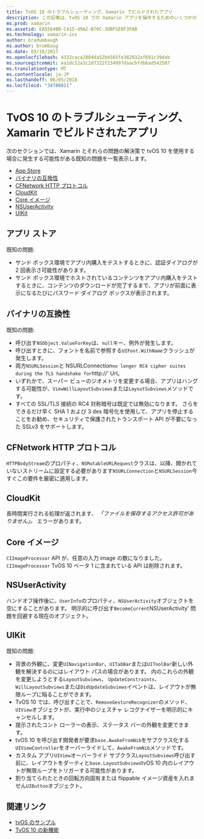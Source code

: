 ```yaml
---
title: TvOS 10 のトラブルシューティング、Xamarin でビルドされたアプリ
description: この記事は、tvOS 10 での Xamarin アプリを操作するためのいくつかのトラブルシューティングのヒントを提供します。 これには、App Store、および関連するバイナリの互換性、CFNetwork HttpProtocol、CloudKit、Core のイメージ、NSUserActivity、UIKit 問題について説明します。
ms.prod: xamarin
ms.assetid: EA5564BB-C415-49A2-B70C-3DBF5E0F3FAB
ms.technology: xamarin-ios
author: bradumbaugh
ms.author: brumbaug
ms.date: 03/16/2017
ms.openlocfilehash: 4332caca2804da52bb565fe382932af691c39dab
ms.sourcegitcommit: ea1dc12a3c2d7322f234997daacbfdb6ad542507
ms.translationtype: MT
ms.contentlocale: ja-JP
ms.lasthandoff: 06/05/2018
ms.locfileid: "34788811"
---
```

# <a name="troubleshooting-tvos-10-apps-built-with-xamarin"></a>TvOS 10 のトラブルシューティング、Xamarin でビルドされたアプリ

次のセクションでは、Xamarin とそれらの問題の解決策で tvOS 10 を使用する場合に発生する可能性がある既知の問題を一覧表示します。

- [App Store](#App-Store)
- [バイナリの互換性](#Binary-Compatibility)
- [CFNetwork HTTP プロトコル](#CFNetwork-HTTP-Protocol)
- [CloudKit](#CloudKit)
- [Core イメージ](#CoreImage)
- [NSUserActivity](#NSUserActivity)
- [UIKit](#UIKit)

<a name="App-Store" />

## <a name="app-store"></a>アプリ ストア

既知の問題:

 - サンド ボックス環境でアプリ内購入をテストするときに、認証ダイアログが 2 回表示さ可能性があります。
 - サンド ボックス環境でホストされているコンテンツをアプリ内購入をテストするときに、コンテンツのダウンロードが完了するまで、アプリが前面に表示になるたびにパスワード ダイアログ ボックスが表示されます。

<a name="Binary-Compatibility" />

## <a name="binary-compatibility"></a>バイナリの互換性

既知の問題:

 - 呼び出す`NSObject.ValueForKey`は、`null`キー、例外が発生します。
 - 呼び出すときに、フォントを名前で参照する`UIFont.WithName`クラッシュが発生します。
 - 両方`NSURLSession`と NSURLConnection` no longer RC4 cipher suites during the TLS handshake for `http://' Url。
 - いずれかで、スーパー ビューのジオメトリを変更する場合、アプリはハングする可能性が、`ViewWillLayoutSubviews`または`LayoutSubviews`メソッドです。
 - すべての SSL/TLS 接続の RC4 対称暗号は既定では無効になります。 さらをできるだけ早く SHA 1 および 3 des 暗号化を使用して、アプリを停止することをお勧め、セキュリティで保護されたトランスポート API が不要になった SSLv3 をサポートします。

<a name="CFNetwork-HTTP-Protocol" />

## <a name="cfnetwork-http-protocol"></a>CFNetwork HTTP プロトコル

`HTTPBodyStream`のプロパティ、`NSMutableURLRequest`クラスは、以降、開かれていないストリームに設定する必要があります`NSURLConnection`と`NSURLSession`今すぐこの要件を厳密に適用します。

<a name="CloudKit" />

## <a name="cloudkit"></a>CloudKit

長時間実行される処理が返されます、 _「ファイルを保存するアクセス許可がありません」。_ エラーがあります。

<a name="CoreImage" />

## <a name="core-image"></a>Core イメージ

`CIImageProcessor` API が、任意の入力 image の数になりました。 `CIImageProcessor` TvOS 10 ベータ 1 に含まれている API は削除されます。

<a name="NSUserActivity" />

## <a name="nsuseractivity"></a>NSUserActivity

ハンドオフ操作後に、`UserInfo`のプロパティ、`NSUserActivity`オブジェクトを空にすることがあります。 明示的に呼び出す`BecomeCurrent`NSUserActivity' 問題を回避する現在のオブジェクト。

<a name="UIKit" />

## <a name="uikit"></a>UIKit

既知の問題:

 - 背景の外観に、変更`UINavigationBar`、`UITabBar`または`UIToolBar`新しい外観を解決するのにはレイアウト パスの場合があります。 内のこれらの外観を変更しようとする`LayoutSubviews`、 `UpdateConstraints`、`WillLayoutSubviews`または`DidUpdateSubviews`イベントは、レイアウトが無限ループに陥ることができます。
 - TvOS 10 では、呼び出すことで、`RemoveGestureRecognizer`のメソッド、`UIView`オブジェクトが、実行中のジェスチャ レコグナイザーを明示的にキャンセルします。
 - 提示されたコント ローラーの表示、ステータス バーの外観を変更できます。
 - tvOS 10 を呼び出す開発者が要求`base.AwakeFromNib`をサブクラス化する`UIViewController`をオーバーライドして、`AwakeFromNib`メソッドです。
 - カスタム アプリ`UIView`オーバーライド サブクラス`LayoutSubviews`呼び出す前に、レイアウトをダーティと`base.LayoutSubviews`tvOS 10 内のレイアウトが無限ループをトリガーする可能性があります。
 - 割り当てられたときの回転方向固有または flippable イメージ資産を入れません`UIButton`オブジェクト。

## <a name="related-links"></a>関連リンク

- [tvOS のサンプル](https://developer.xamarin.com/samples/tvos/all/)
- [TvOS 10 の新機能](https://developer.apple.com/library/prerelease/content/releasenotes/General/WhatsNewinTVOS/Articles/tvOS10.html#//apple_ref/doc/uid/TP40017259-SW1)

